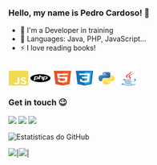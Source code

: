 ### Hello, my name is Pedro Cardoso!  👋


- 🔭  I'm a Developer in training
- 🌱 Languages: Java, PHP, JavaScript...
- ⚡ I love reading books!

<div style="display: inline_block"><br>
  <img align="center" alt="Rafa-Js" height="30" width="40" src="https://raw.githubusercontent.com/devicons/devicon/master/icons/javascript/javascript-plain.svg">
  <img align="center" alt="Rafa-Ts" height="30" width="40" src="https://raw.githubusercontent.com/devicons/devicon/master/icons/php/php-plain.svg">
  <img align="center" alt="Rafa-HTML" height="30" width="40" src="https://raw.githubusercontent.com/devicons/devicon/master/icons/html5/html5-original.svg">
  <img align="center" alt="Rafa-CSS" height="30" width="40" src="https://raw.githubusercontent.com/devicons/devicon/master/icons/css3/css3-original.svg">
  <img align="center" alt="Rafa-Python" height="30" width="40" src="https://raw.githubusercontent.com/devicons/devicon/master/icons/python/python-original.svg">
  <img align="center" alt="Rafa-Java" height="30" width="40" src="https://raw.githubusercontent.com/devicons/devicon/master/icons/java/java-original.svg">
</div>

<div>
 <h3>Get in touch 😉</h3>
</div>

<div> 
  <a href="https://www.instagram.com/pedrocrd_/?next=%2F" target="_blank"><img src="https://img.shields.io/badge/-Instagram-%23E4405F?style=for-the-badge&logo=instagram&logoColor=white" target="_blank"></a> 
  <a href = "mailto:www.pedrolucascardoso@gmail.com"><img src="https://img.shields.io/badge/-Gmail-%23333?style=for-the-badge&logo=gmail&logoColor=white" target="_blank"></a>
  <a href="https://www.linkedin.com/in/pedro-lucas-cardoso-0036b5262/" target="_blank"><img src="https://img.shields.io/badge/-LinkedIn-%230077B5?style=for-the-badge&logo=linkedin&logoColor=white" target="_blank"></a> 
  
</div>


![Estatísticas do GitHub](https://github-readme-stats.vercel.app/api?username=PedroCardoso2&show_icons=true&theme=dark)

![](http://github-profile-summary-cards.vercel.app/api/cards/profile-details?username=PedroCardoso2&theme=apprentice)|![](http://github-profile-summary-cards.vercel.app/api/cards/most-commit-language?username=PedroCardoso2&theme=apprentice)|

